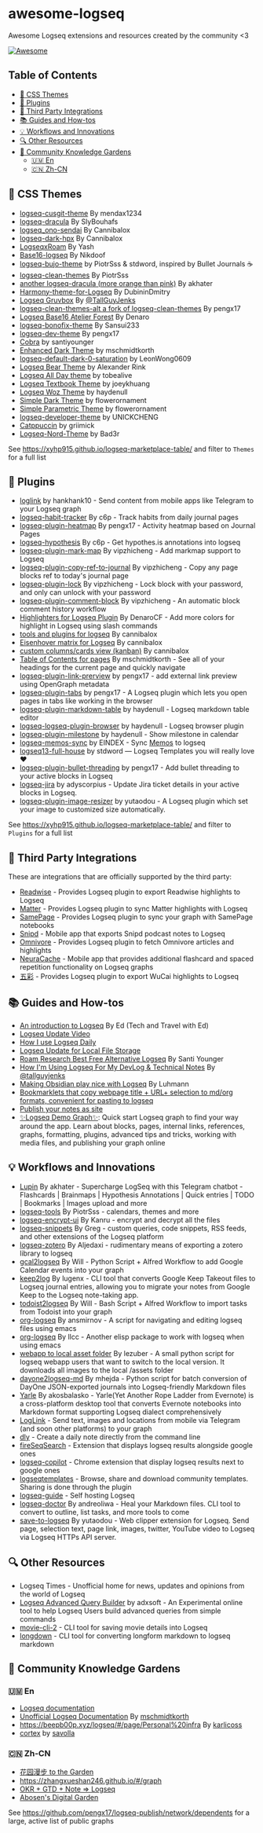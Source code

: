 # awesome-logseq

Awesome Logseq extensions and resources created by the community &lt;3

[![Awesome](https://awesome.re/badge.svg)](https://awesome.re)

## Table of Contents

- [🎨 CSS Themes](#-css-themes)
- [🔌 Plugins](#-plugins)
- [🤝 Third Party Integrations](#-third-party-integrations)
- [📚 Guides and How-tos](#-guides-and-how-tos)
- [💡 Workflows and Innovations](#-workflows-and-innovations)
- [🔍 Other Resources](#-other-resources)
- [🌱 Community Knowledge Gardens](#-community-knowledge-gardens)
  - [🇺🇲 En](#-en)
  - [🇨🇳 Zh-CN](#-zh-cn)

## 🎨 CSS Themes

- [logseq-cusgit-theme](https://github.com/mendax1234/logseq-cusgit-theme) By mendax1234
- [logseq-dracula](https://github.com/SlyBouhafs/logseq-dracula) By SlyBouhafs
- [logseq_ono-sendai](https://github.com/cannibalox/logseq_ono-sendai) By Cannibalox
- [logseq-dark-hpx](https://github.com/cannibalox/logseq-dark-hpx) By Cannibalox
- [LogseqxRoam](https://github.com/yashagrawal15/LogseqxRoam) By Yash
- [Base16-logseq](https://github.com/nikdoof/base16-logseq) By Nikdoof
- [logseq-bujo-theme](https://github.com/stdword/logseq-bujo-theme) by PiotrSss & stdword, inspired by Bullet Journals ☕️
- [logseq-clean-themes](https://github.com/PiotrSss/logseq-clean-themes) By PiotrSss
- [another logseq-dracula (more orange than pink)](https://github.com/akhater/Dracula.logseq) By akhater
- [Harmony-theme-for-Logseq](https://github.com/DubininDmitry/Harmony-theme-for-Logseq) By DubininDmitry
- [Logseq Gruvbox](https://gist.github.com/tallguyjenks/6afc75e52a3d52d475b9df9dafdecfd2) By [@TallGuyJenks](https://github.com/tallguyjenks)
- [logseq-clean-themes-alt a fork of logseq-clean-themes](https://github.com/pengx17/logseq-clean-themes-alt) By pengx17
- [Logseq Base16 Atelier Forest](https://github.com/DenaroCF/LS-Base16-Atelier-Forest-by-Denaro) By Denaro
- [logseq-bonofix-theme](https://github.com/Sansui233/logseq-bonofix-theme/) By Sansui233
- [logseq-dev-theme](https://github.com/pengx17/logseq-dev-theme) By pengx17
- [Cobra](https://github.com/santiyounger/Cobra) by santiyounger
- [Enhanced Dark Theme](https://github.com/mschmidtkorth/logseq-msk-enhanced) by mschmidtkorth
- [logseq-default-dark-0-saturation](https://github.com/LeonWong0609/logseq-default-dark-0-saturation) by LeonWong0609
- [Logseq Bear Theme](https://github.com/rcvd/logseq-bear-theme) by Alexander Rink
- [Logseq All Day theme](https://github.com/tobealive/logseq-allday-theme) by tobealive
- [Logseq Textbook Theme](https://github.com/joeykhuang/logseq-textbook-theme) by joeykhuang
- [Logseq Woz Theme](https://github.com/haydenull/logseq-woz-theme) by haydenull
- [Simple Dark Theme](https://github.com/flowerornament/logseq-simple-dark-theme/) by flowerornament
- [Simple Parametric Theme](https://github.com/flowerornament/logseq-simple-parametric-theme/) by flowerornament
- [logseq-developer-theme](https://github.com/UNICKCHENG/logseq-developer-theme) by UNICKCHENG
- [Catppuccin](https://github.com/catppuccin/logseq) by griimick
- [Logseq-Nord-Theme](https://github.com/Bad3r/Logseq-Nord-Theme) by Bad3r

See <https://xyhp915.github.io/logseq-marketplace-table/> and filter to `Themes` for a full list

## 🔌 Plugins

- [loglink](https://github.com/hankhank10/loglink-plugin) by hankhank10 - Send content from mobile apps like Telegram to your Logseq graph
- [logseq-habit-tracker](https://github.com/c6p/logseq-habit-tracker) By c6p - Track habits from daily journal pages
- [logseq-plugin-heatmap](https://github.com/pengx17/logseq-plugin-heatmap) By pengx17 - Activity heatmap based on Journal Pages
- [logseq-hypothesis](https://github.com/c6p/logseq-hypothesis) By c6p - Get hypothes.is annotations into logseq
- [logseq-plugin-mark-map](https://github.com/vipzhicheng/logseq-plugin-mark-map) By vipzhicheng - Add markmap support to Logseq
- [logseq-plugin-copy-ref-to-journal](https://github.com/vipzhicheng/logseq-plugin-copy-ref-to-journal) By vipzhicheng - Copy any page blocks ref to today's journal page
- [logseq-plugin-lock](https://github.com/vipzhicheng/logseq-plugin-lock) By vipzhicheng - Lock block with your password, and only can unlock with your password
- [logseq-plugin-comment-block](https://github.com/vipzhicheng/logseq-plugin-comment-block) By vipzhicheng - An automatic block comment history workflow
- [Highlighters for Logseq Plugin](https://github.com/DenaroCF/Highlighters-for-Logseq) By DenaroCF - Add more colors for highlight in Logseq using slash commands
- [tools and plugins for logseq](https://github.com/cannibalox/logtools) By cannibalox
- [Eisenhover matrix for Logseq](https://discuss.logseq.com/t/css-template-eisenhower-matrix/526) By cannibalox
- [custom columns/cards view (kanban)](https://discuss.logseq.com/t/css-mod-custom-columns-cards-view-kanban/228) By cannibalox
- [Table of Contents for pages](https://github.com/mschmidtkorth/logseq-msk-toc) By mschmidtkorth - See all of your headings for the current page and quickly navigate
- [logseq-plugin-link-prerview](https://github.com/pengx17/logseq-plugin-link-preview) by pengx17 - add external link preview using OpenGraph metadata
- [logseq-plugin-tabs](https://github.com/pengx17/logseq-plugin-tabs) by pengx17 - A Logseq plugin which lets you open pages in tabs like working in the browser
- [logseq-plugin-markdown-table](https://github.com/haydenull/logseq-plugin-markdown-table) by haydenull - Logseq markdown table editor
- [logseq-logseq-plugin-browser](https://github.com/haydenull/logseq-plugin-browser) by haydenull - Logseq browser plugin
- [logseq-plugin-milestone](https://github.com/haydenull/logseq-plugin-milestone) by haydenull - Show milestone in calendar
- [logseq-memos-sync](https://github.com/EINDEX/logseq-memos-sync) by EINDEX - Sync [Memos](https://github.com/usememos/memos) to logseq
- [logseq13-full-house](https://github.com/stdword/logseq13-full-house-plugin) by stdword — Logseq Templates you will really love ❤️
- [logseq-plugin-bullet-threading](https://github.com/pengx17/logseq-plugin-bullet-threading) by pengx17 - Add bullet threading to your active blocks in Logseq
- [logseq-jira](https://github.com/adyscorpius/logseq-jira) by adyscorpius - Update Jira ticket details in your active blocks in Logseq.
- [logseq-plugin-image-resizer](https://github.com/yutaodou/logseq-image-auto-resizer) by yutaodou - A Logseq plugin which set your image to customized size automatically.
  
See <https://xyhp915.github.io/logseq-marketplace-table/> and filter to `Plugins` for a full list

## 🤝 Third Party Integrations

These are integrations that are officially supported by the third party:

- [Readwise](https://github.com/readwiseio/logseq-readwise-official-plugin#readme) - Provides Logseq plugin to export Readwise highlights to Logseq
- [Matter](https://github.com/getmatterapp/logseq-matter#readme) - Provides Logseq plugin to sync Matter highlights with Logseq
- [SamePage](https://samepage.network/docs/logseq/install) - Provides Logseq plugin to sync your graph with SamePage notebooks
- [Snipd](https://hub.logseq.com/integrations/aV9AgETypcPcf8avYcHXQT/feed-your-logseq-graph-using-snipd-podcast-notes/3U63PohVXL24PvbvXUzf2b) - Mobile app that exports Snipd podcast notes to Logseq
- [Omnivore](https://github.com/omnivore-app/logseq-omnivore) - Provides Logseq plugin to fetch
  Omnivore articles and highlights
- [NeuraCache](https://neuracache.com/) - Mobile app that provides additional flashcard and spaced repetition functionality on Logseq graphs
- [五彩](https://github.com/makediff/logseq-wucai-official-plugin) - Provides Logseq plugin to export WuCai highlights to Logseq

## 📚 Guides and How-tos

- [An introduction to Logseq](https://youtu.be/Vw-x7yTTO0s) By Ed (Tech and Travel with Ed)
- [Logseq Update Video](https://www.youtube.com/watch?v=Vw-x7yTTO0s)
- [How I use Logseq Daily](https://www.youtube.com/watch?v=JCIdJBZGQLQ)
- [Logseq Update for Local File Storage](https://www.youtube.com/watch?v=Afmqowr0qEQ&ab_channel=TechWithEd)
- [Roam Research Best Free Alternative Logseq](https://www.youtube.com/watch?v=jovMt17_Vd4) By Santi Younger
- [How I'm Using Logseq For My DevLog & Technical Notes](https://www.youtube.com/watch?v=43PKm0TfyNk) By [@tallguyjenks](https://github.com/tallguyjenks)
- [Making Obsidian play nice with Logseq](https://discuss.logseq.com/t/making-obsidian-play-nice-with-logseq/1185) By Luhmann
- [Bookmarklets that copy webpage title + URL+ selection to md/org formats, convenient for pasting to logseq](https://gist.github.com/idelem/a2b15c4fe7613487e16fb55ba3af1be9)
- [Publish your notes as site](https://devops.bike/publish-your-notes-as-site)
- [✨Logseq Demo Graph✨](https://github.com/candideu/Logseq-Demo-Graph):  Quick start Logseq graph to find your way around the app. Learn about blocks, pages, internal links, references, graphs, formatting, plugins, advanced tips and tricks, working with media files, and publishing your graph online

## 💡 Workflows and Innovations

- [Lupin](https://github.com/akhater/Lupin) By akhater - Supercharge LogSeq with this Telegram chatbot - Flashcards | Brainmaps | Hypothesis Annotations | Quick entries | TODO | Bookmarks | Images upload and more
- [logseq-tools](https://github.com/PiotrSss/logseq-tools) By PiotrSss - calendars, themes and more
- [logseq-encrypt-ui](https://github.com/kanru/logseq-encrypt-ui) By Kanru - encrypt and decrypt all the files
- [logseq-snippets](https://github.com/71/logseq-snippets) By Greg - custom queries, code snippets, RSS feeds, and other extensions of the Logseq platform
- [logseq-zotero](https://github.com/aljedaxi/logseq-zotero/) By Aljedaxi - rudimentary means of exporting a zotero library to logseq
- [gcal2logseq](https://github.com/WilliamDurin/gcal2logseq) By Will - Python Script + Alfred Workflow to add Google Calendar events into your graph
- [keep2log](https://github.com/lugenx/keep2log) By lugenx - CLI tool that converts Google Keep Takeout files to Logseq journal entries, allowing you to migrate your notes from Google Keep to the Logseq note-taking app.
- [todoist2logseq](https://github.com/WilliamDurin/todoist2logseq) By Will - Bash Script + Alfred Workflow to import tasks from Todoist into your graph
- [org-logseq](https://github.com/ansmirnov/org-logseq) By ansmirnov - A script for navigating and editing logseq files using emacs
- [org-logseq](https://github.com/llcc/org-logseq) By llcc - Another elisp package to work with logseq when using emacs
- [webapp to local asset folder](https://gist.github.com/lezuber/aa034d82b3a21d7d96fcc73a9b906b25) By lezuber - A small python script for logseq webapp users that want to switch to the local version. It downloads all images to the local /assets folder
- [dayone2logseq-md](https://github.com/mhejda/dayone2logseq-md) By mhejda - Python script for batch conversion of DayOne JSON-exported journals into Logseq-friendly Markdown files
- [Yarle](https://github.com/akosbalasko/yarle) By akosbalasko - Yarle(Yet Another Rope Ladder from Evernote) is a cross-platform desktop tool that converts Evernote notebooks into Markdown format supporting Logseq dialect comprehensively
- [LogLink](https://loglink.it/) - Send text, images and locations from mobile via Telegram (and
  soon other platforms) to your graph
- [dly](https://github.com/wsw70/dly) - Create a daily note directly from the command line
- [fireSeqSearch](https://github.com/Endle/fireSeqSearch) - Extension that displays logseq results
  alongside google ones
- [logseq-copilot](https://github.com/EINDEX/logseq-copilot) - Chrome extension that display logseq
  results next to google ones
- [logseqtemplates](https://www.logseqtemplates.com/) - Browse, share and download community templates. Sharing is done through the plugin
- [logseq-guide](https://github.com/dustinlacewell/logseq-guide) - Self hosting Logseq
- [logseq-doctor](https://github.com/andreoliwa/logseq-doctor) By andreoliwa - Heal your Markdown files. CLI tool to convert to outline, list tasks, and more tools to come
- [save-to-logseq](https://bit.ly/3vIo3fI) By yutaodou - Web clipper extension for Logseq. Send page, selection text, page link, images, twitter, YouTube video to Logseq via Logseq HTTPs API server. 

## 🔍 Other Resources

- Logseq Times - Unofficial home for news, updates and opinions from the world of Logseq
- [Logseq Advanced Query Builder](https://adxsoft.github.io/logseqadvancedquerybuilder/) by adxsoft - An Experimental online tool to help Logseq Users build advanced queries from simple commands
- [movie-cli-2](https://github.com/cannibalox/movie-cli-2) - CLI tool for saving movie details into Logseq
- [longdown](https://github.com/dundalek/longdown) - CLI tool for converting longform markdown to logseq markdown

## 🌱 Community Knowledge Gardens

### 🇺🇲 En

- [Logseq documentation](https://docs.logseq.com/)
- [Unofficial Logseq Documentation](https://mschmidtkorth.github.io/logseq-msk-docs) By [mschmidtkorth](https://github.com/mschmidtkorth)
- <https://beepb00p.xyz/logseq/#/page/Personal%20infra> By [karlicoss](https://github.com/karlicoss)
- [cortex](https://savolla.github.io/cortex/) by [savolla](https://github.com/savolla)

### 🇨🇳 Zh-CN

- [花园漫步 to the Garden](https://tothegarden.vercel.app/)
- <https://zhangxueshan246.github.io/#/graph>
- [OKR + GTD + Note => Logseq](https://www.bmpi.dev/self/okr-gtd-note-logseq/)
- [Abosen's Digital Garden](https://logseq.abosen.top)

See <https://github.com/pengx17/logseq-publish/network/dependents> for a large, active list of public graphs
